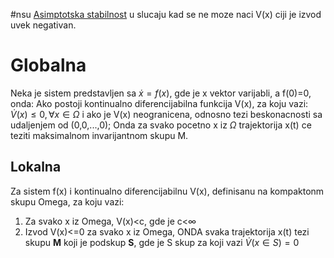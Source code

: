 #nsu 
[Asimptotska stabilnost](Ljapunov%20stabilnost) u slucaju kad se ne moze naci V(x) ciji je izvod uvek negativan. 
# Globalna 

Neka je sistem predstavljen sa $\dot x = f(x)$, gde je x vektor varijabli, a f(0)=0, onda:
Ako postoji kontinualno diferencijabilna funkcija V(x), za koju vazi:
$\dot V(x)\leq 0,\forall x \in \Omega$ 
i ako je V(x) neogranicena, odnosno tezi beskonacnosti sa udaljenjem od (0,0,...,0);
Onda za svako pocetno x iz $\Omega$ trajektorija x(t) ce teziti maksimalnom invarijantnom skupu M.

## Lokalna
Za sistem f(x) i kontinualno diferencijabilnu V(x), definisanu na kompaktonm skupu Omega, za koju vazi:
1) Za svako x iz Omega, V(x)<c, gde je c<$\infty$
2) Izvod V(x)<=0 za svako x iz Omega, 
ONDA svaka trajektorija x(t) tezi skupu **M** koji je podskup **S**, gde je S skup za koji vazi $\dot V(x \in S) = 0$ 